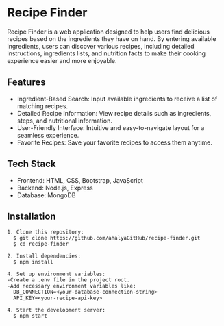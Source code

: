 # Recipe Finder

Recipe Finder is a web application designed to help users find delicious recipes based on the ingredients they have on hand. By entering available ingredients, users can discover various recipes, including detailed instructions, ingredients lists, and nutrition facts to make their cooking experience easier and more enjoyable.

## Features

- Ingredient-Based Search: Input available ingredients to receive a list of matching recipes.
- Detailed Recipe Information: View recipe details such as ingredients, steps, and nutritional information.
- User-Friendly Interface: Intuitive and easy-to-navigate layout for a seamless experience.
- Favorite Recipes: Save your favorite recipes to access them anytime.

## Tech Stack

- Frontend: HTML, CSS, Bootstrap, JavaScript
- Backend: Node.js, Express
- Database: MongoDB

## Installation

    1. Clone this repository:
      $ git clone https://github.com/ahalyaGitHub/recipe-finder.git
      $ cd recipe-finder
    
    2. Install dependencies:
      $ npm install
    
    4. Set up environment variables:
    -Create a .env file in the project root.
    -Add necessary environment variables like:
      DB_CONNECTION=<your-database-connection-string>
      API_KEY=<your-recipe-api-key>
      
    4. Start the development server:
      $ npm start
